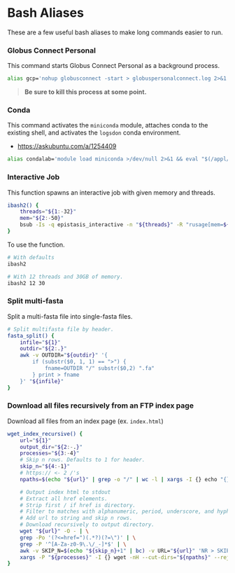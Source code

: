 # Bash Aliases
These are a few useful bash aliases to make long commands easier to run.

### Globus Connect Personal
This command starts Globus Connect Personal as a background process.
```bash
alias gcp='nohup globusconnect -start > globuspersonalconnect.log 2>&1 &'
```

> **Be sure to kill this process at some point.**

### Conda
This command activates the `miniconda` module, attaches conda to the existing shell, and activates the `logsdon` conda environment.
* https://askubuntu.com/a/1254409

```bash
alias condalab='module load miniconda >/dev/null 2>&1 && eval "$(/appl/miniconda3-22.11/bin/conda shell.bash hook)" && conda activate logsdon'
```

### Interactive Job
This function spawns an interactive job with given memory and threads.
```bash
ibash2() {
    threads="${1:-32}"
    mem="${2:-50}"
    bsub -Is -q epistasis_interactive -n "${threads}" -R "rusage[mem=${mem}GB]" -M "${mem}GB" "bash"
}
```
To use the function.
```bash
# With defaults
ibash2

# With 12 threads and 30GB of memory.
ibash2 12 30
```

### Split multi-fasta
Split a multi-fasta file into single-fasta files.
```bash
# Split multifasta file by header.
fasta_split() {
    infile="${1}"
    outdir="${2:.}"
    awk -v OUTDIR="${outdir}" '{
        if (substr($0, 1, 1) == ">") {
            fname=OUTDIR "/" substr($0,2) ".fa"
        } print > fname
    }' "${infile}"
}
```

###  Download all files recursively from an FTP index page
Download all files from an index page (ex. `index.html`)
```bash
wget_index_recursive() {
    url="${1}"
    output_dir="${2:-.}"
    processes="${3:-4}"
    # Skip n rows. Defaults to 1 for header.
    skip_n="${4:-1}"
    # https:// <- 2 /'s
    npaths=$(echo "${url}" | grep -o "/" | wc -l | xargs -I {} echo "{}-2" | bc)

    # Output index html to stdout
    # Extract all href elements.
    # Strip first / if href is directory.
    # Filter to matches with alphanumeric, period, underscore, and hyphen characters.
    # Add url to string and skip n rows.
    # Download recursively to output directory.
    wget "${url}" -O - | \
    grep -Po '(?<=href=")(.*?)(?=\")' | \
    grep -P '^[A-Za-z0-9\.\/_-]*$' | \
    awk -v SKIP_N=$(echo "${skip_n}+1" | bc) -v URL="${url}" 'NR > SKIP_N { print URL"/"$1 }' | \
    xargs -P "${processes}" -I {} wget -nH --cut-dirs="${npaths}" --reject="index.html*" --no-parent -r {} -P "${output_dir}"
}
```
